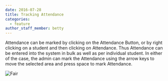 ```yaml
---
date: 2016-07-28
title: Tracking Attendance
categories:
  - feature
author_staff_member: betty
---
```


Attendance can be marked by clicking on the Attendance Button, or by right clicking on a student and then clicking on Attendance. Thus Attendance can be entered into the system in bulk as well as per individual student. In either of the case, the admin can mark the Attendance using the arrow keys to move the selected area and press space to mark Attendance.

![Fair](https://esms.github.io/ESMS/images/attendance.png)

